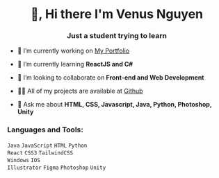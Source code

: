 <h1 align="center">👋, Hi there I'm Venus Nguyen</h1>

<h3 align="center"> Just a student trying to learn</h3>

- 🔭 I’m currently working on [My Portfolio]()

- 🌱 I’m currently learning **ReactJS and C#**

- 👯 I’m looking to collaborate on **Front-end and Web Development** 

<!-- - 🤝 I’m looking for assistance with **DSA** -->

- 👨‍💻 All of my projects are available at [Github](https://github.com/Vbeany)

<!--  - 📝 I regularly write articles on [Coming Soon.....](Coming Soon.....) -->

- 💬 Ask me about **HTML, CSS, Javascript, Java, Python, Photoshop, Unity**

<!-- - 📫 How to reach me **chetan611611611@gmail.com** -->

<!-- - 📄 Know about my experiences [Coming Soon...](Coming Soon...) -->

<!-- - ⚡ Fun fact **Coming Soon..** -->


<h3 align="left">Languages and Tools:</h3>

`Java` `JavaScript` `HTML` `Python` <br/>
`React` `CSS3` `TailwindCSS` <br/>
`Windows` `IOS` <br/>
`Illustrator` `Figma` `Photoshop` `Unity` <br/> 

<!--
<p align="center">
  <img src="https://github.com/ishikkkkaaaa/ishikkkkaaaa/raw/output/github-contribution-grid-snake.svg" alt="snake"></center>
</p>





 ### Hi there 👋

**Vbeany/Vbeany** is a ✨ _special_ ✨ repository because its `README.md` (this file) appears on your GitHub profile.

Here are some ideas to get you started:

- 🔭 I’m currently working on ...
- 🌱 I’m currently learning ...
- 👯 I’m looking to collaborate on ...
- 🤔 I’m looking for help with ...
- 💬 Ask me about ...
- 📫 How to reach me: ...
- 😄 Pronouns: ...
- ⚡ Fun fact: ...
-->
